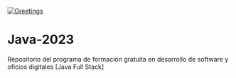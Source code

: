 [![Greetings](https://github.com/digitalers/Java-2023/actions/workflows/greetings.yml/badge.svg?branch=main)](https://github.com/digitalers/Java-2023/actions/workflows/greetings.yml)
# Java-2023
Repositorio del programa de formación gratuita en desarrollo de software y oficios digitales [Java Full Stack]
